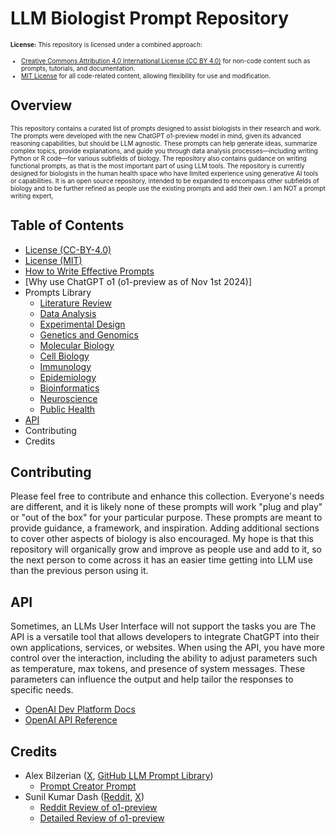 # LLM Biologist Prompt Repository
<font size="1"> **License:** This repository is licensed under a combined approach:
* [Creative Commons Attribution 4.0 International License (CC BY 4.0)](https://github.com/ashwathr1008/chatgpt-biologist-prompt-library/blob/main/LICENSE%20(CC-BY-4.0).md) for non-code content such as prompts, tutorials, and documentation.
* [MIT License](https://github.com/ashwathr1008/chatgpt-biologist-prompt-library/blob/main/LICENSE%20(MIT).md) for all code-related content, allowing flexibility for use and modification.
</font>

## Overview
<font size="1"> This repository contains a curated list of prompts designed to assist biologists in their research and work. The prompts were developed with the new ChatGPT o1-preview model in mind, given its advanced reasoning capabilities, but should be LLM agnostic. These prompts can help generate ideas, summarize complex topics, provide explanations, and guide you through data analysis processes—including writing Python or R code—for various subfields of biology. The repository also contains guidance on writing functional prompts, as that is the most important part of using LLM tools. The repository is currently designed for biologists in the human health space who have limited experience using generative AI tools or capabilities. It is an open source repository, intended to be expanded to encompass other subfields of biology and to be further refined as people use the existing prompts and add their own. I am NOT a prompt writing expert, 
</font>

## Table of Contents
* [License (CC-BY-4.0)](https://github.com/ashwathr1008/chatgpt-biologist-prompt-library/blob/main/LICENSE%20(CC-BY-4.0).md)
* [License (MIT)](https://github.com/ashwathr1008/chatgpt-biologist-prompt-library/blob/main/LICENSE%20(MIT).md)
* [How to Write Effective Prompts](https://github.com/ashwathr1008/chatgpt-biologist-prompt-library/blob/main/How%20to%20Write%20Effective%20Prompts.md)
* [Why use ChatGPT o1 (o1-preview as of Nov 1st 2024)]
* Prompts Library
  * [Literature Review](https://github.com/ashwathr1008/chatgpt-biologist-prompt-library/blob/main/Literature-Review.md)
  * [Data Analysis](https://github.com/ashwathr1008/chatgpt-biologist-prompt-library/blob/main/Data-Analysis.md)
  * [Experimental Design](https://github.com/ashwathr1008/chatgpt-biologist-prompt-library/blob/main/Experimental-Design.md)
  * [Genetics and Genomics](https://github.com/ashwathr1008/chatgpt-biologist-prompt-library/blob/main/Genetics-and-Genomics.md)
  * [Molecular Biology](https://github.com/ashwathr1008/chatgpt-biologist-prompt-library/blob/main/Molecular-Biology.md)
  * [Cell Biology](https://github.com/ashwathr1008/chatgpt-biologist-prompt-library/blob/main/Cell-Biology.md)
  * [Immunology]()
  * [Epidemiology](https://github.com/ashwathr1008/chatgpt-biologist-prompt-library/blob/main/Epidemiology.md)
  * [Bioinformatics](https://github.com/ashwathr1008/chatgpt-biologist-prompt-library/blob/main/Bioinformatics.md)
  * [Neuroscience]()
  * [Public Health](https://github.com/ashwathr1008/chatgpt-biologist-prompt-library/blob/main/Public-Health.md)
* [API]()
* Contributing
* Credits

## Contributing
Please feel free to contribute and enhance this collection. Everyone's needs are different, and it is likely none of these prompts will work "plug and play" or "out of the box" for your particular purpose. These prompts are meant to provide guidance, a framework, and inspiration. Adding additional sections to cover other aspects of biology is also encouraged. My hope is that this repository will organically grow and improve as people use and add to it, so the next person to come across it has an easier time getting into LLM use than the previous person using it.

## API
Sometimes, an LLMs User Interface will not support the tasks you are The API is a versatile tool that allows developers to integrate ChatGPT into their own applications, services, or websites. When using the API, you have more control over the interaction, including the ability to adjust parameters such as temperature, max tokens, and presence of system messages. These parameters can influence the output and help tailor the responses to specific needs. 
* [OpenAI Dev Platform Docs](https://platform.openai.com/docs/overview)
* [OpenAI API Reference](https://platform.openai.com/docs/api-reference/introduction)

## Credits
* Alex Bilzerian ([X](https://x.com/alexbilz), [GitHub LLM Prompt Library](https://github.com/abilzerian/LLM-Prompt-Library))
  * [Prompt Creator Prompt](https://github.com/abilzerian/LLM-Prompt-Library/blob/main/Prompt%20Generation/Prompt%20Creator.md)
* Sunil Kumar Dash ([Reddit](https://www.reddit.com/user/SunilKumarDash/), [X](https://x.com/sunilkumrdash?lang=en))
  * [Reddit Review of o1-preview](https://www.reddit.com/r/LocalLLaMA/comments/1ficb0z/o1preview_a_model_great_at_math_and_reasonong/)
  * [Detailed Review of o1-preview](https://composio.dev/blog/openai-o1-preview-a-detailed-analysis/) 

